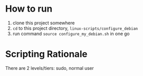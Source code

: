 # How to run
1. clone this project somewhere
2. `cd` to this project directory, `linux-scripts/configure_debian`
3. run command `source configure_my_debian.sh` in one go

# Scripting Rationale
There are 2 levels/tiers: sudo, normal user

